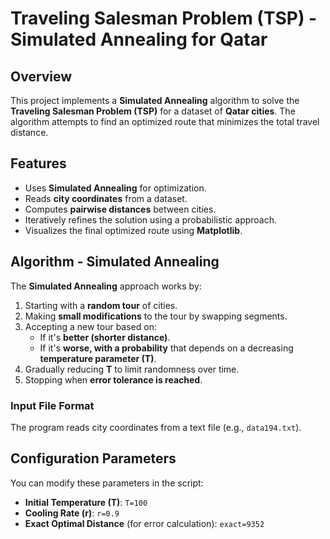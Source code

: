# Traveling Salesman Problem (TSP) - Simulated Annealing for Qatar

## Overview
This project implements a **Simulated Annealing** algorithm to solve the **Traveling Salesman Problem (TSP)** for a dataset of **Qatar cities**. The algorithm attempts to find an optimized route that minimizes the total travel distance.

## Features
- Uses **Simulated Annealing** for optimization.
- Reads **city coordinates** from a dataset.
- Computes **pairwise distances** between cities.
- Iteratively refines the solution using a probabilistic approach.
- Visualizes the final optimized route using **Matplotlib**.

## Algorithm - Simulated Annealing
The **Simulated Annealing** approach works by:
1. Starting with a **random tour** of cities.
2. Making **small modifications** to the tour by swapping segments.
3. Accepting a new tour based on:
   - If it's **better (shorter distance)**.
   - If it's **worse, with a probability** that depends on a decreasing **temperature parameter (T)**.
4. Gradually reducing **T** to limit randomness over time.
5. Stopping when **error tolerance is reached**.

### **Input File Format**
The program reads city coordinates from a text file (e.g., `data194.txt`). 

## Configuration Parameters
You can modify these parameters in the script:
- **Initial Temperature (T)**: `T=100`
- **Cooling Rate (r)**: `r=0.9`
- **Exact Optimal Distance** (for error calculation): `exact=9352`
